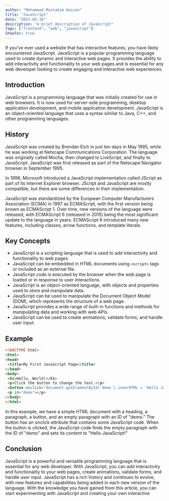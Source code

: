 ```yaml
---
author: "Mohammad Mustakim Hassan"
title: "JavaScript"
date: "2023-05-16"
description: "A brief description of JavaScript"
tags: ["frontend", "web", "javascript"]
ShowToc: true
---
```

If you've ever used a website that has interactive features, you have likely encountered JavaScript. JavaScript is a popular programming language used to create dynamic and interactive web pages. It provides the ability to add interactivity and functionality to your web pages and is essential for any web developer looking to create engaging and interactive web experiences.

## Introduction

JavaScript is a programming language that was initially created for use in web browsers. It is now used for server-side programming, desktop application development, and mobile application development. JavaScript is an object-oriented language that uses a syntax similar to Java, C++, and other programming languages.

## History

JavaScript was created by Brendan Eich in just ten days in May 1995, while he was working at Netscape Communications Corporation. The language was originally called Mocha, then changed to LiveScript, and finally to JavaScript. JavaScript was first released as part of the Netscape Navigator browser in September 1995.

In 1996, Microsoft introduced a JavaScript implementation called JScript as part of its Internet Explorer browser. JScript and JavaScript are mostly compatible, but there are some differences in their implementation.

JavaScript was standardized by the European Computer Manufacturers Association (ECMA) in 1997 as ECMAScript, with the first version being known as ECMAScript 1. Over time, new versions of the language were released, with ECMAScript 6 (released in 2015) being the most significant update to the language in years. ECMAScript 6 introduced many new features, including classes, arrow functions, and template literals.

## Key Concepts

- JavaScript is a scripting language that is used to add interactivity and functionality to web pages.
- JavaScript can be embedded in HTML documents using `<script>` tags or included as an external file.
- JavaScript code is executed by the browser when the web page is loaded or in response to user interactions.
- JavaScript is an object-oriented language, with objects and properties used to store and manipulate data.
- JavaScript can be used to manipulate the Document Object Model (DOM), which represents the structure of a web page.
- JavaScript provides a wide range of built-in functions and methods for manipulating data and working with web APIs.
- JavaScript can be used to create animations, validate forms, and handle user input.

## Example

```html
<!DOCTYPE html>
<html>
<head>
 <title>My First JavaScript Page</title>
</head>
<body>
 <h1>Hello, World!</h1>
 <p>Click the button to change the text.</p>
 <button onclick="document.getElementById('demo').innerHTML = 'Hello JavaScript!'">Click me</button>
 <p id="demo"></p>
</body>
</html>
```

In this example, we have a simple HTML document with a heading, a paragraph, a button, and an empty paragraph with an ID of "demo." The button has an onclick attribute that contains some JavaScript code. When the button is clicked, the JavaScript code finds the empty paragraph with the ID of "demo" and sets its content to "Hello JavaScript!"

## Conclusion

JavaScript is a powerful and versatile programming language that is essential for any web developer. With JavaScript, you can add interactivity and functionality to your web pages, create animations, validate forms, and handle user input. JavaScript has a rich history and continues to evolve, with new features and capabilities being added in each new version of the language. With the knowledge you have gained from this article, you can start experimenting with JavaScript and creating your own interactive
